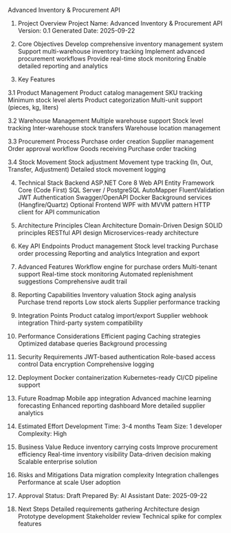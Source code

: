 Advanced Inventory & Procurement API


1. Project Overview
Project Name: Advanced Inventory & Procurement API
Version: 0.1
Generated Date: 2025-09-22


2. Core Objectives
Develop comprehensive inventory management system
Support multi-warehouse inventory tracking
Implement advanced procurement workflows
Provide real-time stock monitoring
Enable detailed reporting and analytics


3. Key Features

3.1 Product Management
Product catalog management
SKU tracking
Minimum stock level alerts
Product categorization
Multi-unit support (pieces, kg, liters)

3.2 Warehouse Management
Multiple warehouse support
Stock level tracking
Inter-warehouse stock transfers
Warehouse location management

3.3 Procurement Process
Purchase order creation
Supplier management
Order approval workflow
Goods receiving
Purchase order tracking

3.4 Stock Movement
Stock adjustment
Movement type tracking (In, Out, Transfer, Adjustment)
Detailed stock movement logging


4. Technical Stack
Backend
ASP.NET Core 8 Web API
Entity Framework Core (Code First)
SQL Server / PostgreSQL
AutoMapper
FluentValidation
JWT Authentication
Swagger/OpenAPI
Docker
Background services (Hangfire/Quartz)
Optional Frontend
WPF with MVVM pattern
HTTP client for API communication


5. Architecture Principles
Clean Architecture
Domain-Driven Design
SOLID principles
RESTful API design
Microservices-ready architecture


6. Key API Endpoints
Product management
Stock level tracking
Purchase order processing
Reporting and analytics
Integration and export


7. Advanced Features
Workflow engine for purchase orders
Multi-tenant support
Real-time stock monitoring
Automated replenishment suggestions
Comprehensive audit trail


8. Reporting Capabilities
Inventory valuation
Stock aging analysis
Purchase trend reports
Low stock alerts
Supplier performance tracking


9. Integration Points
Product catalog import/export
Supplier webhook integration
Third-party system compatibility


10. Performance Considerations
Efficient paging
Caching strategies
Optimized database queries
Background processing
	
	
11. Security Requirements
JWT-based authentication
Role-based access control
Data encryption
Comprehensive logging
	
	
12. Deployment
Docker containerization
Kubernetes-ready
CI/CD pipeline support
	

13. Future Roadmap
Mobile app integration
Advanced machine learning forecasting
Enhanced reporting dashboard
More detailed supplier analytics
	
	
14. Estimated Effort
Development Time: 3-4 months
Team Size: 1 developer
Complexity: High
	
	
15. Business Value
Reduce inventory carrying costs
Improve procurement efficiency
Real-time inventory visibility
Data-driven decision making
Scalable enterprise solution
	
	
16. Risks and Mitigations
Data migration complexity
Integration challenges
Performance at scale
User adoption
	

17. Approval
Status: Draft
Prepared By: AI Assistant
Date: 2025-09-22
	

18. Next Steps
Detailed requirements gathering
Architecture design
Prototype development
Stakeholder review
Technical spike for complex features
